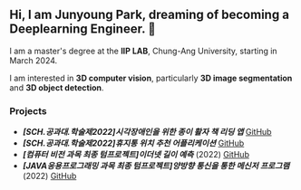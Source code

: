 ## Hi, I am Junyoung Park, dreaming of becoming a **Deeplearning Engineer**. 👋

I am a master's degree at the **IIP LAB**, Chung-Ang University, starting in March 2024. 

I am interested in **3D computer vision**, particularly **3D image segmentation** and **3D object detection**.

### Projects
- ***[SCH.공과대.학술제2022]시각장애인을 위한 종이 활자 책 리딩 앱*** [GitHub](https://github.com/mamumpapa/OOPSLA-reading-book-app)
- ***[SCH.공과대.학술제2022]휴지통 위치 추천 어플리케이션*** [GitHub](https://github.com/mamumpapa/OOPSLA-trash-can-recommendation)
- ***[컴퓨터 비전 과목 최종 텀프로젝트]이더넷 길이 예측*** (2022) [GitHub](https://github.com/mamumpapa/Computer-Vision-Term-Project)
- ***[JAVA응용프로그래밍 과목 최종 텀프로젝트]양방향 통신을 통한 메신저 프로그램*** (2022) [GitHub](https://github.com/mamumpapa/JAVA-Term-Project/tree/main)
